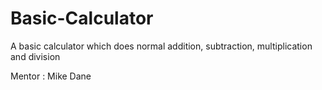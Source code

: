 # Basic-Calculator
A basic calculator which does normal addition, subtraction, multiplication and division

Mentor : Mike Dane
